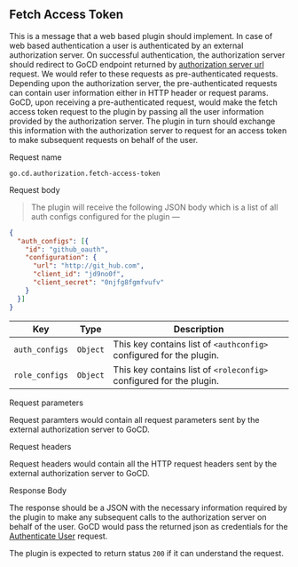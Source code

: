 ## Fetch Access Token

This is a message that a web based plugin should implement. In case of web based authentication a user is authenticated by an external authorization server. On successful authentication, the authorization server should redirect to GoCD endpoint returned by [authorization server url](#authorization-server-url) request. We would refer to these requests as pre-authenticated requests. Depending upon the authorization server, the pre-authenticated requests can contain user information either in HTTP header or request params. GoCD, upon receiving a pre-authenticated request, would make the fetch access token request to the plugin by passing all the user information provided by the authorization server. The plugin in turn should exchange this information with the authorization server to request for an access token to make subsequent requests on behalf of the user.


<p class='request-name-heading'>Request name</p>

`go.cd.authorization.fetch-access-token`

<p class='request-body-heading'>Request body</p>

> The plugin will receive the following JSON body which is a list of all auth configs configured for the plugin —

```json
{
  "auth_configs": [{
    "id": "github_oauth",
    "configuration": {
      "url": "http://git_hub.com",
      "client_id": "jd9no0f",
      "client_secret": "0njfg8fgmfvufv"
    }
  }]
}
```


<p class='attributes-table-follows'></p>

| Key            | Type     | Description                                                                   |
|----------------|----------|-------------------------------------------------------------------------------|
| `auth_configs` | `Object` | This key contains list of `<authconfig>` configured for the plugin. |
| `role_configs` | `Object` | This key contains list of `<roleconfig>` configured for the plugin. |

<p class='request-body-heading'>Request parameters</p>

Request paramters would contain all request parameters sent by the external authorization server to GoCD.

<p class='request-body-heading'>Request headers</p>

Request headers would contain all the HTTP request headers sent by the external authorization server to GoCD.

<p class='response-code-heading'>Response Body</p>

The response should be a JSON with the necessary information required by the plugin to make any subsequent calls to the authorization server on behalf of the user.
GoCD would pass the returned json as credentials for the [Authenticate User](#authenticate-user) request.

The plugin is expected to return status `200` if it can understand the request.
